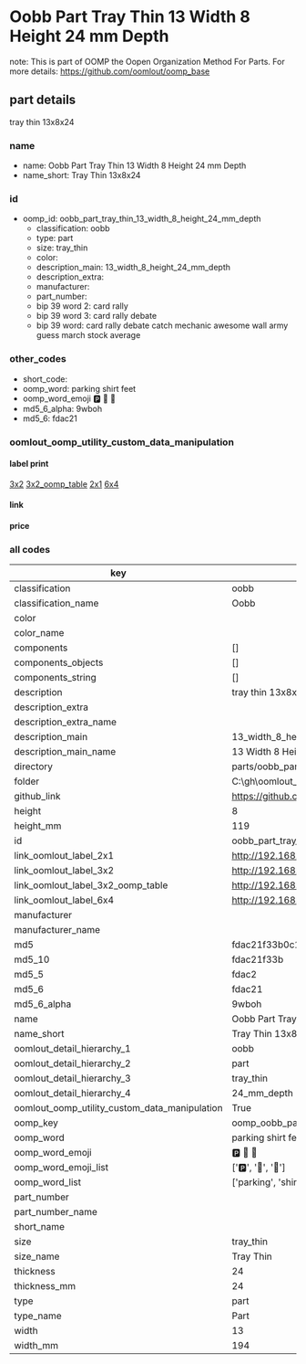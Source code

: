 # Oobb Part Tray Thin 13 Width 8 Height 24 mm Depth  

note: This is part of OOMP the Oopen Organization Method For Parts. For more details: https://github.com/oomlout/oomp_base

##  part details
  



tray thin 13x8x24



### name
* name: Oobb Part Tray Thin 13 Width 8 Height 24 mm Depth
* name_short: Tray Thin 13x8x24 
### id
* oomp_id: oobb_part_tray_thin_13_width_8_height_24_mm_depth
  * classification: oobb
  * type: part
  * size: tray_thin
  * color: 
  * description_main: 13_width_8_height_24_mm_depth
  * description_extra: 
  * manufacturer: 
  * part_number: 
  * bip 39 word 2: card rally
  * bip 39 word 3: card rally debate
  * bip 39 word: card rally debate catch mechanic awesome wall army guess march stock average

### other_codes
* short_code: 
* oomp_word: parking shirt feet
* oomp_word_emoji :parking: :shirt: :feet:
* md5_6_alpha: 9wboh
* md5_6: fdac21






### oomlout_oomp_utility_custom_data_manipulation
#### label print
[3x2](http://192.168.1.245:1112/?label=oomp%209wboh)
[3x2_oomp_table](http://192.168.1.108:1112/?label=oomp%209wboh)
[2x1](http://192.168.1.242:1112/?label=oomp%209wboh)
[6x4](http://192.168.1.55:1112/?label=oomp%209wboh)    

#### link

                              

#### price







### all codes 
| key | value |  
| --- | --- |  
| classification | oobb |  
| classification_name | Oobb |  
| color |  |  
| color_name |  |  
| components | [] |  
| components_objects | [] |  
| components_string | [] |  
| description | tray thin 13x8x24 |  
| description_extra |  |  
| description_extra_name |  |  
| description_main | 13_width_8_height_24_mm_depth |  
| description_main_name | 13 Width 8 Height 24 mm Depth |  
| directory | parts/oobb_part_tray_thin_13_width_8_height_24_mm_depth |  
| folder | C:\gh\oomlout_oobb_version_4_generated_parts\parts\oobb_part_tray_thin_13_width_8_height_24_mm_depth |  
| github_link | https://github.com/oomlout/oomlout_oomp_part_src/tree/main/parts/oobb_part_tray_thin_13_width_8_height_24_mm_depth |  
| height | 8 |  
| height_mm | 119 |  
| id | oobb_part_tray_thin_13_width_8_height_24_mm_depth |  
| link_oomlout_label_2x1 | http://192.168.1.242:1112/?label=oomp%209wboh |  
| link_oomlout_label_3x2 | http://192.168.1.245:1112/?label=oomp%209wboh |  
| link_oomlout_label_3x2_oomp_table | http://192.168.1.108:1112/?label=oomp%209wboh |  
| link_oomlout_label_6x4 | http://192.168.1.55:1112/?label=oomp%209wboh |  
| manufacturer |  |  
| manufacturer_name |  |  
| md5 | fdac21f33b0c1ed44245124070ac5114 |  
| md5_10 | fdac21f33b |  
| md5_5 | fdac2 |  
| md5_6 | fdac21 |  
| md5_6_alpha | 9wboh |  
| name | Oobb Part Tray Thin 13 Width 8 Height 24 mm Depth |  
| name_short | Tray Thin 13x8x24  |  
| oomlout_detail_hierarchy_1 | oobb |  
| oomlout_detail_hierarchy_2 | part |  
| oomlout_detail_hierarchy_3 | tray_thin |  
| oomlout_detail_hierarchy_4 | 24_mm_depth |  
| oomlout_oomp_utility_custom_data_manipulation | True |  
| oomp_key | oomp_oobb_part_tray_thin_13_width_8_height_24_mm_depth |  
| oomp_word | parking shirt feet |  
| oomp_word_emoji | :parking: :shirt: :feet: |  
| oomp_word_emoji_list | [':parking:', ':shirt:', ':feet:'] |  
| oomp_word_list | ['parking', 'shirt', 'feet'] |  
| part_number |  |  
| part_number_name |  |  
| short_name |  |  
| size | tray_thin |  
| size_name | Tray Thin |  
| thickness | 24 |  
| thickness_mm | 24 |  
| type | part |  
| type_name | Part |  
| width | 13 |  
| width_mm | 194 |  
